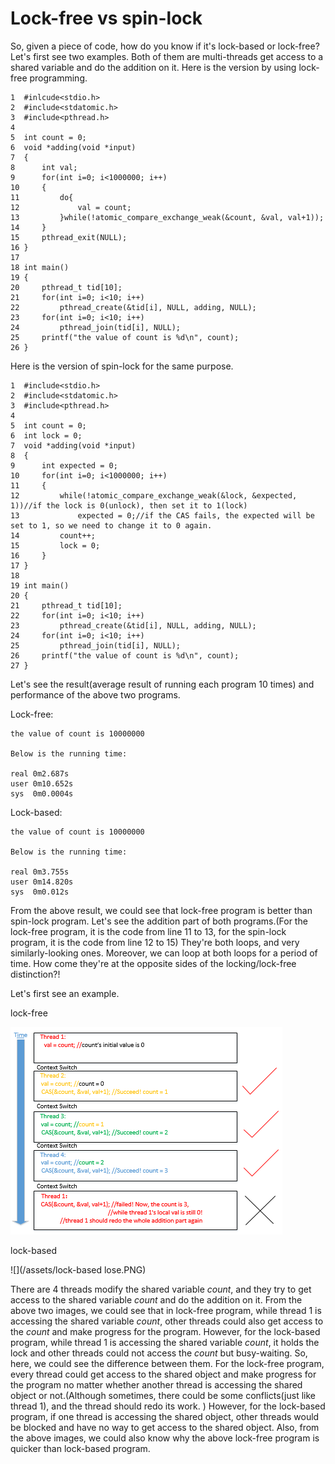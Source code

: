# Lock-free vs spin-lock

So, given a piece of code, how do you know if it's lock-based or lock-free? Let's first see two examples. Both of them are multi-threads get access to a shared variable and do the addition on it. Here is the version by using lock-free programming.

```
1  #inlcude<stdio.h>
2  #include<stdatomic.h>
3  #include<pthread.h>
4
5  int count = 0;                     
6  void *adding(void *input)
7  {
8      int val;
9      for(int i=0; i<1000000; i++)
10     {
11         do{
12             val = count;
13         }while(!atomic_compare_exchange_weak(&count, &val, val+1));
14     }
15     pthread_exit(NULL);
16 }
17
18 int main()
19 {
20     pthread_t tid[10];
21     for(int i=0; i<10; i++)
22         pthread_create(&tid[i], NULL, adding, NULL);
23     for(int i=0; i<10; i++)
24         pthread_join(tid[i], NULL);
25     printf("the value of count is %d\n", count);
26 }
```

Here is the version of spin-lock for the same purpose.

```
1  #include<stdio.h>
2  #include<stdatomic.h>
3  #include<pthread.h>
4   
5  int count = 0;                     
6  int lock = 0;
7  void *adding(void *input)
8  {
9      int expected = 0;
10     for(int i=0; i<1000000; i++)
11     {
12         while(!atomic_compare_exchange_weak(&lock, &expected, 1))//if the lock is 0(unlock), then set it to 1(lock)
13             expected = 0;//if the CAS fails, the expected will be set to 1, so we need to change it to 0 again.
14         count++;
15         lock = 0;
16     }
17 }
18
19 int main()
20 {
21     pthread_t tid[10];
22     for(int i=0; i<10; i++)
23         pthread_create(&tid[i], NULL, adding, NULL);
24     for(int i=0; i<10; i++)
25         pthread_join(tid[i], NULL);
26     printf("the value of count is %d\n", count);
27 }
```

Let's see the result\(average result of running each program 10 times\) and performance of the above two programs.

Lock-free:

```
the value of count is 10000000

Below is the running time:

real 0m2.687s
user 0m10.652s
sys  0m0.0004s
```

Lock-based:

```
the value of count is 10000000

Below is the running time:

real 0m3.755s
user 0m14.820s
sys  0m0.012s
```

From the above result, we could see that lock-free program is better than spin-lock program. Let's see the addition part of both programs.\(For the lock-free program, it is the code from line 11 to 13, for the spin-lock program, it is the code from line 12 to 15\) They're both loops, and very similarly-looking ones. Moreover, we can loop at both loops for a period of time. How come they're at the opposite sides of the locking/lock-free distinction?!

Let's first see an example.

lock-free

![](/assets/lock-free-win.PNG)

lock-based

![](/assets/lock-based lose.PNG)

There are 4 threads modify the shared variable _count_, and they try to get access to the shared variable _count_ and do the addition on it. From the above two images, we could see that in lock-free program, while thread 1 is accessing the shared variable _count_, other threads could also get access to the _count_ and make progress for the program. However, for the lock-based program, while thread 1 is accessing the shared variable _count_, it holds the lock and other threads could not access the _count_ but busy-waiting. So, here, we could see the difference between them. For the lock-free program, every thread could get access to the shared object and make progress for the program no matter whether another thread is accessing the shared object or not.\(Although sometimes, there could be some conflicts\(just like thread 1\), and the thread should redo its work. \) However, for the lock-based program, if one thread is accessing the shared object, other threads would be blocked and have no way to get access to the shared object. Also, from the above images, we could also know why the above lock-free program is quicker than lock-based program.